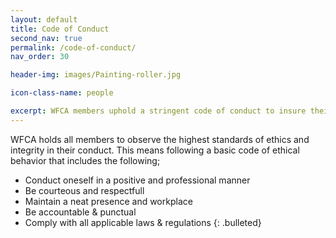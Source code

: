```yaml
---
layout: default
title: Code of Conduct
second_nav: true
permalink: /code-of-conduct/
nav_order: 30

header-img: images/Painting-roller.jpg

icon-class-name: people

excerpt: WFCA members uphold a stringent code of conduct to insure their customers receive consistent, industry leading results.
---
```


<!-- WFCA members uphold a stringent code of conduct to insure their customers receive consistent, industry leading results.

* Professionalism
* Neat
* Courteous
* On Time
{: .bulleted} -->


WFCA holds all members to observe the highest standards of ethics and integrity in their conduct. This means following a basic code of ethical behavior that includes the following;

* Conduct oneself in a positive and professional manner
* Be courteous and respectfull
* Maintain a neat presence and workplace
* Be accountable & punctual
* Comply with all applicable laws & regulations
{: .bulleted}
